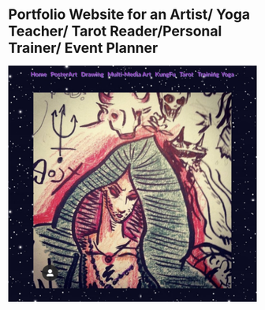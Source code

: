 <h1>Portfolio Website for an Artist/ Yoga Teacher/ Tarot Reader/Personal Trainer/ Event Planner</h1>
<img src='./readmepic.png' alt='pic'/>